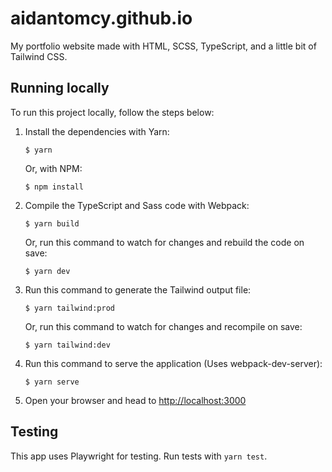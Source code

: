# aidantomcy.github.io

My portfolio website made with HTML, SCSS, TypeScript, and a little bit of Tailwind CSS.

## Running locally

To run this project locally, follow the steps below:

1. Install the dependencies with Yarn:

    ```
    $ yarn
    ```

    Or, with NPM:

    ```
    $ npm install
    ```

2. Compile the TypeScript and Sass code with Webpack:

    ```
    $ yarn build
    ```

    Or, run this command to watch for changes and rebuild the code on save:

    ```
    $ yarn dev
    ```

3. Run this command to generate the Tailwind output file:
    ```
    $ yarn tailwind:prod
    ```
    Or, run this command to watch for changes and recompile on save:
    ```
    $ yarn tailwind:dev
    ```
4. Run this command to serve the application (Uses webpack-dev-server):
    ```
    $ yarn serve
    ```
5. Open your browser and head to [http://localhost:3000](http://localhost:3000)

## Testing

This app uses Playwright for testing. Run tests with `yarn test`.
